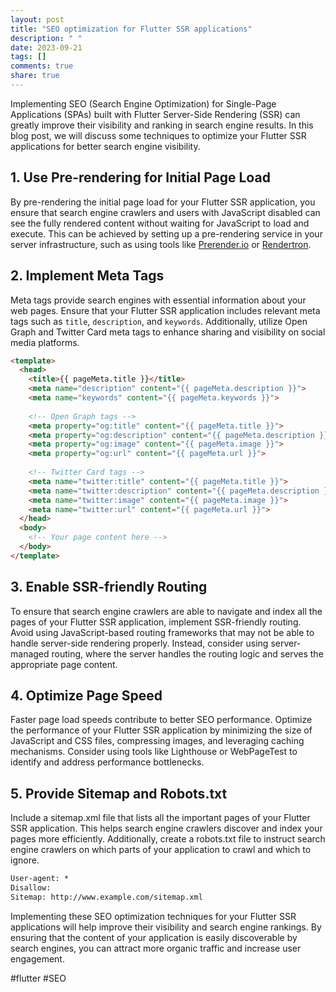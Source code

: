 ```yaml
---
layout: post
title: "SEO optimization for Flutter SSR applications"
description: " "
date: 2023-09-21
tags: []
comments: true
share: true
---
```


Implementing SEO (Search Engine Optimization) for Single-Page Applications (SPAs) built with Flutter Server-Side Rendering (SSR) can greatly improve their visibility and ranking in search engine results. In this blog post, we will discuss some techniques to optimize your Flutter SSR applications for better search engine visibility.

## 1. Use Pre-rendering for Initial Page Load

By pre-rendering the initial page load for your Flutter SSR application, you ensure that search engine crawlers and users with JavaScript disabled can see the fully rendered content without waiting for JavaScript to load and execute. This can be achieved by setting up a pre-rendering service in your server infrastructure, such as using tools like [Prerender.io](https://prerender.io/) or [Rendertron](https://github.com/GoogleChrome/rendertron).

## 2. Implement Meta Tags

Meta tags provide search engines with essential information about your web pages. Ensure that your Flutter SSR application includes relevant meta tags such as `title`, `description`, and `keywords`. Additionally, utilize Open Graph and Twitter Card meta tags to enhance sharing and visibility on social media platforms.

```html
<template>
  <head>
    <title>{{ pageMeta.title }}</title>
    <meta name="description" content="{{ pageMeta.description }}">
    <meta name="keywords" content="{{ pageMeta.keywords }}">
    
    <!-- Open Graph tags -->
    <meta property="og:title" content="{{ pageMeta.title }}">
    <meta property="og:description" content="{{ pageMeta.description }}">
    <meta property="og:image" content="{{ pageMeta.image }}">
    <meta property="og:url" content="{{ pageMeta.url }}">
    
    <!-- Twitter Card tags -->
    <meta name="twitter:title" content="{{ pageMeta.title }}">
    <meta name="twitter:description" content="{{ pageMeta.description }}">
    <meta name="twitter:image" content="{{ pageMeta.image }}">
    <meta name="twitter:url" content="{{ pageMeta.url }}">
  </head>
  <body>
    <!-- Your page content here -->
  </body>
</template>
```

## 3. Enable SSR-friendly Routing

To ensure that search engine crawlers are able to navigate and index all the pages of your Flutter SSR application, implement SSR-friendly routing. Avoid using JavaScript-based routing frameworks that may not be able to handle server-side rendering properly. Instead, consider using server-managed routing, where the server handles the routing logic and serves the appropriate page content.

## 4. Optimize Page Speed

Faster page load speeds contribute to better SEO performance. Optimize the performance of your Flutter SSR application by minimizing the size of JavaScript and CSS files, compressing images, and leveraging caching mechanisms. Consider using tools like Lighthouse or WebPageTest to identify and address performance bottlenecks.

## 5. Provide Sitemap and Robots.txt

Include a sitemap.xml file that lists all the important pages of your Flutter SSR application. This helps search engine crawlers discover and index your pages more efficiently. Additionally, create a robots.txt file to instruct search engine crawlers on which parts of your application to crawl and which to ignore.

```txt
User-agent: *
Disallow:
Sitemap: http://www.example.com/sitemap.xml
```

Implementing these SEO optimization techniques for your Flutter SSR applications will help improve their visibility and search engine rankings. By ensuring that the content of your application is easily discoverable by search engines, you can attract more organic traffic and increase user engagement.

#flutter #SEO